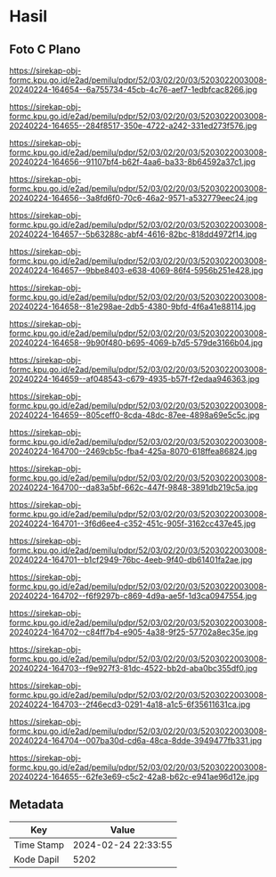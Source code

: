 # Hasil

## Foto C Plano

https://sirekap-obj-formc.kpu.go.id/e2ad/pemilu/pdpr/52/03/02/20/03/5203022003008-20240224-164654--6a755734-45cb-4c76-aef7-1edbfcac8266.jpg

https://sirekap-obj-formc.kpu.go.id/e2ad/pemilu/pdpr/52/03/02/20/03/5203022003008-20240224-164655--284f8517-350e-4722-a242-331ed273f576.jpg

https://sirekap-obj-formc.kpu.go.id/e2ad/pemilu/pdpr/52/03/02/20/03/5203022003008-20240224-164656--91107bf4-b62f-4aa6-ba33-8b64592a37c1.jpg

https://sirekap-obj-formc.kpu.go.id/e2ad/pemilu/pdpr/52/03/02/20/03/5203022003008-20240224-164656--3a8fd6f0-70c6-46a2-9571-a532779eec24.jpg

https://sirekap-obj-formc.kpu.go.id/e2ad/pemilu/pdpr/52/03/02/20/03/5203022003008-20240224-164657--5b63288c-abf4-4616-82bc-818dd4972f14.jpg

https://sirekap-obj-formc.kpu.go.id/e2ad/pemilu/pdpr/52/03/02/20/03/5203022003008-20240224-164657--9bbe8403-e638-4069-86f4-5956b251e428.jpg

https://sirekap-obj-formc.kpu.go.id/e2ad/pemilu/pdpr/52/03/02/20/03/5203022003008-20240224-164658--81e298ae-2db5-4380-9bfd-4f6a41e88114.jpg

https://sirekap-obj-formc.kpu.go.id/e2ad/pemilu/pdpr/52/03/02/20/03/5203022003008-20240224-164658--9b90f480-b695-4069-b7d5-579de3166b04.jpg

https://sirekap-obj-formc.kpu.go.id/e2ad/pemilu/pdpr/52/03/02/20/03/5203022003008-20240224-164659--af048543-c679-4935-b57f-f2edaa946363.jpg

https://sirekap-obj-formc.kpu.go.id/e2ad/pemilu/pdpr/52/03/02/20/03/5203022003008-20240224-164659--805ceff0-8cda-48dc-87ee-4898a69e5c5c.jpg

https://sirekap-obj-formc.kpu.go.id/e2ad/pemilu/pdpr/52/03/02/20/03/5203022003008-20240224-164700--2469cb5c-fba4-425a-8070-618ffea86824.jpg

https://sirekap-obj-formc.kpu.go.id/e2ad/pemilu/pdpr/52/03/02/20/03/5203022003008-20240224-164700--da83a5bf-662c-447f-9848-3891db219c5a.jpg

https://sirekap-obj-formc.kpu.go.id/e2ad/pemilu/pdpr/52/03/02/20/03/5203022003008-20240224-164701--3f6d6ee4-c352-451c-905f-3162cc437e45.jpg

https://sirekap-obj-formc.kpu.go.id/e2ad/pemilu/pdpr/52/03/02/20/03/5203022003008-20240224-164701--b1cf2949-76bc-4eeb-9f40-db61401fa2ae.jpg

https://sirekap-obj-formc.kpu.go.id/e2ad/pemilu/pdpr/52/03/02/20/03/5203022003008-20240224-164702--f6f9297b-c869-4d9a-ae5f-1d3ca0947554.jpg

https://sirekap-obj-formc.kpu.go.id/e2ad/pemilu/pdpr/52/03/02/20/03/5203022003008-20240224-164702--c84ff7b4-e905-4a38-9f25-57702a8ec35e.jpg

https://sirekap-obj-formc.kpu.go.id/e2ad/pemilu/pdpr/52/03/02/20/03/5203022003008-20240224-164703--f9e927f3-81dc-4522-bb2d-aba0bc355df0.jpg

https://sirekap-obj-formc.kpu.go.id/e2ad/pemilu/pdpr/52/03/02/20/03/5203022003008-20240224-164703--2f46ecd3-0291-4a18-a1c5-6f35611631ca.jpg

https://sirekap-obj-formc.kpu.go.id/e2ad/pemilu/pdpr/52/03/02/20/03/5203022003008-20240224-164704--007ba30d-cd6a-48ca-8dde-3949477fb331.jpg

https://sirekap-obj-formc.kpu.go.id/e2ad/pemilu/pdpr/52/03/02/20/03/5203022003008-20240224-164655--62fe3e69-c5c2-42a8-b62c-e941ae96d12e.jpg


## Metadata

| Key        | Value               |
| ---------- | ------------------- |
| Time Stamp | 2024-02-24 22:33:55 |
| Kode Dapil | 5202                |



